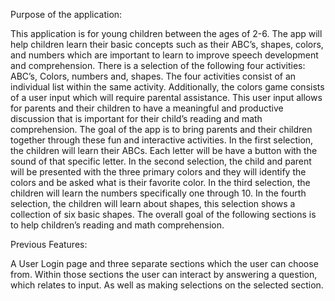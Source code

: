 Purpose of the application: 

This application is for young children between the ages of 2-6. The app will help children learn their basic concepts such as their ABC’s, shapes, colors, and numbers which are important to learn to improve speech development and comprehension. There is a selection of the following four activities: ABC’s, Colors, numbers and, shapes. The four activities consist of an individual list within the same activity. Additionally, the colors game consists of a user input which will require parental assistance. This user input allows for parents and their children to have a meaningful and productive discussion that is important for their child’s reading and math comprehension. The goal of the app is to bring parents and their children together through these fun and interactive activities. In the first selection, the children will learn their ABCs. Each letter will be have a button with the sound of that specific letter. In the second selection, the child and parent will be presented with the three primary colors and they will identify the colors and be asked what is their favorite color. In the third selection, the children will learn the numbers specifically one through 10. In the fourth selection, the children will learn about shapes, this selection shows a collection of six basic shapes. The overall goal of the following sections is to help children’s reading and math comprehension.


Previous Features:

A User Login page and three separate sections which the user can choose from. Within those sections the user can interact by answering a question, which relates to input. As well as making selections on the selected section.
